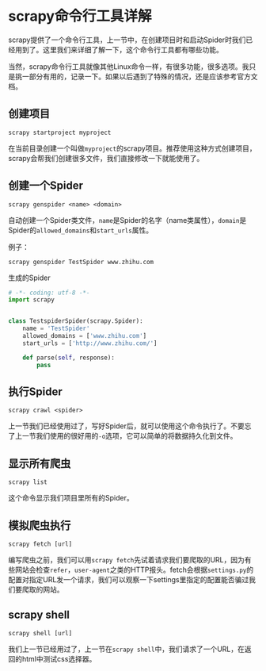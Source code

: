 # scrapy命令行工具详解

scrapy提供了一个命令行工具，上一节中，在创建项目时和启动Spider时我们已经用到了。这里我们来详细了解一下，这个命令行工具都有哪些功能。

当然，scrapy命令行工具就像其他Linux命令一样，有很多功能，很多选项。我只是挑一部分有用的，记录一下。如果以后遇到了特殊的情况，还是应该参考官方文档。

## 创建项目

```
scrapy startproject myproject
```

在当前目录创建一个叫做`myproject`的scrapy项目。推荐使用这种方式创建项目，scrapy会帮我们创建很多文件，我们直接修改一下就能使用了。

## 创建一个Spider

```
scrapy genspider <name> <domain>
```

自动创建一个Spider类文件，`name`是Spider的名字（name类属性），`domain`是Spider的`allowed_domains`和`start_urls`属性。

例子：
```
scrapy genspider TestSpider www.zhihu.com
```

生成的Spider
```python
# -*- coding: utf-8 -*-
import scrapy


class TestspiderSpider(scrapy.Spider):
    name = 'TestSpider'
    allowed_domains = ['www.zhihu.com']
    start_urls = ['http://www.zhihu.com/']

    def parse(self, response):
        pass
```

## 执行Spider

```
scrapy crawl <spider>
```

上一节我们已经使用过了，写好Spider后，就可以使用这个命令执行了。不要忘了上一节我们使用的很好用的`-o`选项，它可以简单的将数据持久化到文件。

## 显示所有爬虫

```
scrapy list
```

这个命令显示我们项目里所有的Spider。

## 模拟爬虫执行

```
scrapy fetch [url]
```

编写爬虫之前，我们可以用`scrapy fetch`先试着请求我们要爬取的URL，因为有些网站会检查`refer`，`user-agent`之类的HTTP报头。fetch会根据`settings.py`的配置对指定URL发一个请求，我们可以观察一下settings里指定的配置能否骗过我们要爬取的网站。

## scrapy shell

```
scrapy shell [url]
```

我们上一节已经用过了，上一节在`scrapy shell`中，我们请求了一个URL，在返回的html中测试css选择器。
